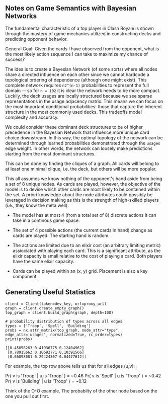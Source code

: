 
## Notes on Game Semantics with Bayesian Networks

The fundamental characteristic of a top player in Clash Royale is shown through the mastery of game mechanics utilized in constructing decks and predicting opponent behavior. 

General Goal: Given the cards I have observed from the opponent, what is the most likely action sequence I can take to maximize my chance of success?

The idea is to create a Bayesian Network (of some sorts) where all nodes share a directed influence on each other since we cannot hardcode a topological ordering of dependence (although one might exist). This complete network requires `n2^(n-1)` probabilities to represent the full domain -- so for `n = 102` it is clear the network needs to be more compact. Luckily, the deck usages are locally structured because we see sparse representations in the usage adjacency matrix. This means we can focus on the most important conditional probabilities: those that capture the inherent structure in the most commonly used decks. This tradeoffs model complexity and accuracy.  

We could consider these dominant deck structures to be of higher precedence in the Bayesian Network that influence more unique card choice downstream. In this way, the optimal topology of the network can be determined through learned probabilities demonstrated through the `usages` edge weight. In other words, the network can loosely make predictions starting from the most dominant structures.

This can be done by finding the cliques of a graph. All cards will belong to at least one minimal clique, i.e. the deck, but others will be more popular.  

This all assumes we know nothing of the opponent's hand aside from being a set of 8 unique nodes. As cards are played, however, the objective of the model is to devise which other cards are most likely to be contained within the set. A priori knowledge about the node attributes could possibly be leveraged in decision making as this is the strength of high-skilled players (i.e., they know the meta well). 

- The model has at most 4 (from a total set of 8) discrete actions it can take in a continous game space. 

- The set of 4 possible actions (the current cards in hand) change as cards are played. The starting hand is random.

- The actions are limited due to an elixir cost (an arbitrary limiting metric) assiociated with playing each card. This is a significant attribute, as the elixir capacity is small relative to the cost of playing a card. Both players have the same elixir capacity.

- Cards can be played within an (x, y) grid. Placement is also a key component.


## Generating Useful Statistics 

```
client = Client(token=dev_key, url=proxy_url)
graph = client.create_empty_graph()
top_graph = client.build_graph(graph, depth=100)

# probability distribution of types across all edges 
types = ['Troop', 'Spell', 'Building']
probs = nx.attr_matrix(top_graph, node_attr="type", edge_attr='usages', normalized=True, rc_order=types)
print(probs)
```

```
[[0.45658263 0.41936775 0.12404962]
 [0.78915663 0.10692771 0.10391566]
 [0.66098081 0.29424307 0.04477612]]
```

For example, the top row above tells us that for all edges (u,v):

Pr( v is 'Troop' | u is 'Troop' ) = ~0.46
Pr( v is 'Spell' | u is 'Troop' ) = ~0.42
Pr( v is 'Building' | u is 'Troop' ) = ~0.12




Think of the O-O example. The probabilty of the other node based on the one you pull out first.





